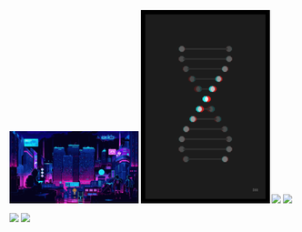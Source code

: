 <img src="https://github.com/StarI3oy/StarI3oy/blob/main/res/pixel-night.gif" height="25%" width="45%"></img>
<img src="https://github.com/StarI3oy/StarI3oy/blob/main/res/dna.gif" height="25%" width="45%"></img> 
<img src="https://readme-typing-svg.herokuapp.com?font=DotGothic16&weight=700&size=24&duration=2000&pause=500&color=6C33F7&center=true&vCenter=true&width=300&lines=Go;TypeScript;React;Data+Science;Julia;Solid.js" width="45%" ></img> 
<img src="https://www.codewars.com/users/Alex%20Zykov/badges/large" width="45%" ></img> 

<img src="http://github-profile-summary-cards.vercel.app/api/cards/repos-per-language?username=StarI3oy&theme=tokyonight" width="45%" ></img> 
<img src="http://github-profile-summary-cards.vercel.app/api/cards/most-commit-language?username=StarI3oy&theme=tokyonight" width="45%" ></img> 
